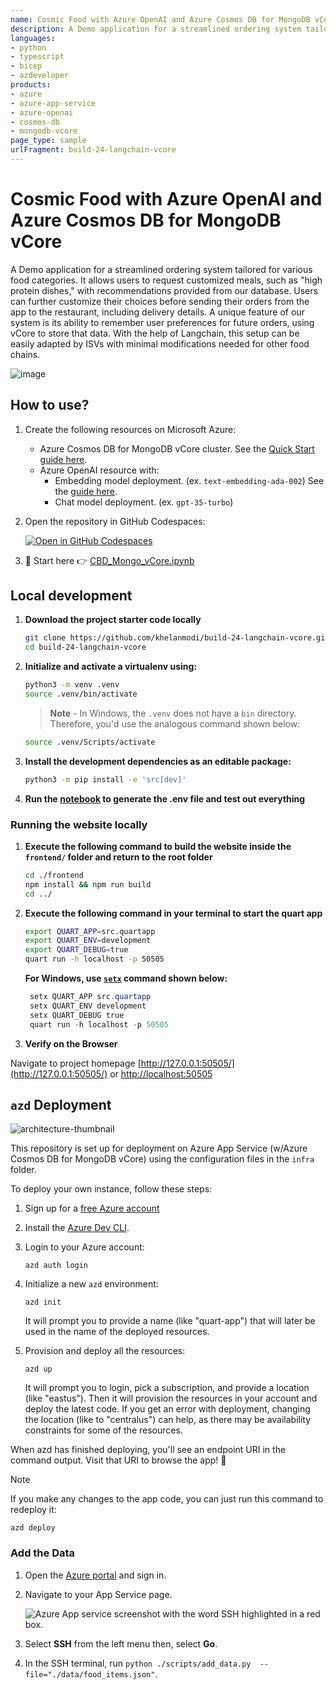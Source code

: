 ```yaml
---
name: Cosmic Food with Azure OpenAI and Azure Cosmos DB for MongoDB vCore
description: A Demo application for a streamlined ordering system tailored for various food categories. It allows users to request customized meals, such as "high protein dishes," with recommendations provided from our database. Users can further customize their choices before sending their orders from the app to the restaurant, including delivery details.
languages:
- python
- typescript
- bicep
- azdeveloper
products:
- azure
- azure-app-service
- azure-openai
- cosmos-db
- mongodb-vcore
page_type: sample
urlFragment: build-24-langchain-vcore
---
```


# Cosmic Food with Azure OpenAI and Azure Cosmos DB for MongoDB vCore

 A Demo application for a streamlined ordering system tailored for various food categories. It allows users to request customized meals, such as "high protein dishes," with recommendations provided from our database. Users can further customize their choices before sending their orders from the app to the restaurant, including delivery details. A unique feature of our system is its ability to remember user preferences for future orders, using vCore to store that data. With the help of Langchain, this setup can be easily adapted by ISVs with minimal modifications needed for other food chains.

![image](https://github.com/khelanmodi/build-24-langchain-vcore/assets/64026625/618397af-2ae9-4b44-9d38-d6bd3fe75098)


## How to use?

1. Create the following resources on Microsoft Azure:

    - Azure Cosmos DB for MongoDB vCore cluster. See the [Quick Start guide here](https://techcommunity.microsoft.com/t5/educator-developer-blog/build-rag-chat-app-using-azure-cosmos-db-for-mongodb-vcore-and/ba-p/4055852#:~:text=RAG%20Chat%20Application-,Step%201%3A%20Create%20an%20Azure%20Cosmos%20DB%20for%20MongoDB%20vCore%20Cluster,-In%20this%20step).
    - Azure OpenAI resource with:
        - Embedding model deployment. (ex. `text-embedding-ada-002`) See the [guide here](https://techcommunity.microsoft.com/t5/educator-developer-blog/build-rag-chat-app-using-azure-cosmos-db-for-mongodb-vcore-and/ba-p/4055852#:~:text=to%20it%20later.-,Step%202%3A%C2%A0Create%20an%20Azure%20OpenAI%20resource%20and%20Deploy%20chat%20and%20embedding%20Models,-In%20this%20step).
        - Chat model deployment. (ex. `gpt-35-turbo`)

1. Open the repository in GitHub Codespaces:

    [![Open in GitHub Codespaces](https://github.com/codespaces/badge.svg)](https://codespaces.new/khelanmodi/build-24-langchain-vcore?devcontainer_path=.devcontainer/devcontainer.json)

1. 📝 Start here 👉 [CBD_Mongo_vCore.ipynb](./CBD_Mongo_vCore.ipynb)

## Local development

1. **Download the project starter code locally**

    ```bash
    git clone https://github.com/khelanmodi/build-24-langchain-vcore.git
    cd build-24-langchain-vcore
    ```

1. **Initialize and activate a virtualenv using:**

    ```bash
    python3 -m venv .venv
    source .venv/bin/activate
    ```

    >**Note** - In Windows, the `.venv` does not have a `bin` directory. Therefore, you'd use the analogous command shown below:

    ```bash
    source .venv/Scripts/activate
    ```

1. **Install the development dependencies as an editable package:**

    ```bash
    python3 -m pip install -e 'src[dev]'
    ```

1. **Run the [notebook](./CBD_Mongo_vCore.ipynb) to generate the .env file and test out everything**

### Running the website locally

1. **Execute the following command to build the website inside the `frontend/` folder and return to the root folder**

    ```bash
    cd ./frontend
    npm install && npm run build
    cd ../
    ```

1. **Execute the following command in your terminal to start the quart app**

    ```bash
    export QUART_APP=src.quartapp
    export QUART_ENV=development
    export QUART_DEBUG=true
    quart run -h localhost -p 50505
    ```

    **For Windows, use [`setx`](https://learn.microsoft.com/windows-server/administration/windows-commands/setx) command shown below:**

   ```powershell
    setx QUART_APP src.quartapp
    setx QUART_ENV development
    setx QUART_DEBUG true
    quart run -h localhost -p 50505
    ```

1. **Verify on the Browser**

Navigate to project homepage [http://127.0.0.1:50505/](http://127.0.0.1:50505/) or [http://localhost:50505](http://localhost:50505)

## `azd` Deployment

![architecture-thumbnail](https://github.com/khelanmodi/build-24-langchain-vcore/assets/64026625/4c5845d4-d4ab-4342-b559-60ba65943f45)

This repository is set up for deployment on Azure App Service (w/Azure Cosmos DB for MongoDB vCore) using the configuration files in the `infra` folder.

To deploy your own instance, follow these steps:

1. Sign up for a [free Azure account](https://azure.microsoft.com/free/)

1. Install the [Azure Dev CLI](https://learn.microsoft.com/azure/developer/azure-developer-cli/install-azd).

1. Login to your Azure account:

    ```shell
    azd auth login
    ```

1. Initialize a new `azd` environment:

    ```shell
    azd init
    ```

    It will prompt you to provide a name (like "quart-app") that will later be used in the name of the deployed resources.

1. Provision and deploy all the resources:

    ```shell
    azd up
    ```

    It will prompt you to login, pick a subscription, and provide a location (like "eastus"). Then it will provision the resources in your account and deploy the latest code. If you get an error with deployment, changing the location (like to "centralus") can help, as there may be availability constraints for some of the resources.

When azd has finished deploying, you'll see an endpoint URI in the command output. Visit that URI to browse the app! 🎉

> [!NOTE]
> If you make any changes to the app code, you can just run this command to redeploy it:
>
> ```shell
> azd deploy
> ```
>

### Add the Data

1. Open the [Azure portal](https://portal.azure.com) and sign in.

1. Navigate to your App Service page.

    ![Azure App service screenshot with the word SSH highlighted in a red box.](https://github.com/john0isaac/rag-semantic-kernel-mongodb-vcore/assets/64026625/759db6be-604e-433c-878e-b6c3de671fd1)

1. Select **SSH** from the left menu then, select **Go**.

1. In the SSH terminal, run `python ./scripts/add_data.py  --file="./data/food_items.json"`.
